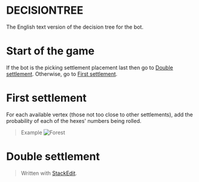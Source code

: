 # DECISIONTREE
The English text version of the decision tree for the bot.

# Start of the game
If the bot is the picking settlement placement last then go to [Double settlement](#double-settlement). Otherwise, go to [First settlement](#first-settlement).

# First settlement
For each available vertex (those not too close to other settlements), add the probability of each of the hexes' numbers being rolled.
> Example
![Forest](https://drive.google.com/uc?id=19pKzHG7Iv54RB3pywViMAsa2s3I4GV26OJwEDTzO6rc)

# Double settlement



> Written with [StackEdit](https://stackedit.io/).
<!--stackedit_data:
eyJoaXN0b3J5IjpbMTg2NTM1MzU3NCwxNTMzODYwNTAxLC0xOT
k0NTcyMTM5LDExOTM3OTk2MzYsMTQ4MjQ0NTY3LC0xMzczMjI5
MzM1XX0=
-->